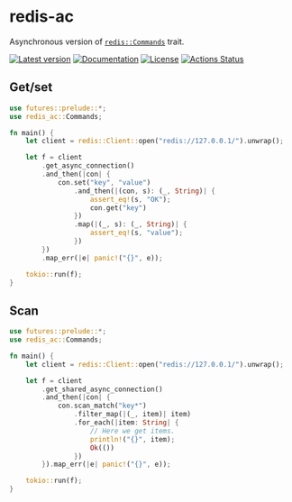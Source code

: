 # redis-ac

Asynchronous version of [`redis::Commands`](https://docs.rs/redis/0.13.0/redis/trait.Commands.html) trait.

[![Latest version](https://img.shields.io/crates/v/redis-ac.svg)](https://crates.io/crates/redis-ac)
[![Documentation](https://docs.rs/redis-ac/badge.svg)](https://docs.rs/redis-ac)
[![License](https://img.shields.io/badge/License-BSD%203--Clause-blue.svg)](https://opensource.org/licenses/BSD-3-Clause)
[![Actions Status](https://github.com/YushiOMOTE/redis-ac/workflows/Rust/badge.svg)](https://github.com/YushiOMOTE/redis-ac/actions)

## Get/set

```rust
use futures::prelude::*;
use redis_ac::Commands;

fn main() {
    let client = redis::Client::open("redis://127.0.0.1/").unwrap();

    let f = client
        .get_async_connection()
        .and_then(|con| {
            con.set("key", "value")
                .and_then(|(con, s): (_, String)| {
                    assert_eq!(s, "OK");
                    con.get("key")
                })
                .map(|(_, s): (_, String)| {
                    assert_eq!(s, "value");
                })
        })
        .map_err(|e| panic!("{}", e));

    tokio::run(f);
}
```

## Scan

```rust
use futures::prelude::*;
use redis_ac::Commands;

fn main() {
    let client = redis::Client::open("redis://127.0.0.1/").unwrap();

    let f = client
        .get_shared_async_connection()
        .and_then(|con| {
            con.scan_match("key*")
                .filter_map(|(_, item)| item)
                .for_each(|item: String| {
                    // Here we get items.
                    println!("{}", item);
                    Ok(())
                })
        }).map_err(|e| panic!("{}", e));

    tokio::run(f);
}
```

